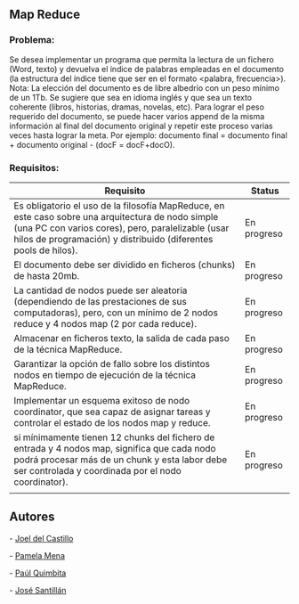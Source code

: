 ## Map Reduce



### Problema:

Se desea implementar un programa que permita la lectura de un fichero (Word, texto) y devuelva el
índice de palabras empleadas en el documento (la estructura del índice tiene que ser en el formato
<palabra, frecuencia>).
Nota: La elección del documento es de libre albedrío con un peso mínimo de un 1Tb. Se sugiere que sea
en idioma inglés y que sea un texto coherente (libros, historias, dramas, novelas, etc). Para lograr el peso
requerido del documento, se puede hacer varios append de la misma información al final del documento
original y repetir este proceso varias veces hasta lograr la meta. Por ejemplo: documento final =
documento final + documento original - (docF = docF+docO).

### Requisitos:



| **Requisito**                                                | **Status**  |
| ------------------------------------------------------------ | ----------- |
| Es obligatorio el uso de la filosofía MapReduce, en este caso sobre una arquitectura de nodo simple (una PC con varios cores), pero, paralelizable (usar hilos de programación) y distribuido (diferentes pools de hilos). | En progreso |
| El documento debe ser dividido en ficheros (chunks) de hasta 20mb. | En progreso |
| La cantidad de nodos puede ser aleatoria (dependiendo de las prestaciones de sus computadoras), pero, con un mínimo de 2 nodos reduce y 4 nodos map (2 por cada reduce). | En progreso |
| Almacenar en ficheros texto, la salida de cada paso de la técnica MapReduce. | En progreso |
| Garantizar la opción de fallo sobre los distintos nodos en tiempo de ejecución de la técnica MapReduce. | En progreso |
| Implementar un esquema exitoso de nodo coordinator, que sea capaz de asignar tareas y controlar el estado de los nodos map y reduce. | En progreso |
| si mínimamente tienen 12 chunks del fichero de entrada y 4 nodos map, significa que cada nodo podrá procesar más de un chunk y esta labor debe ser controlada y coordinada por el nodo coordinator). | En progreso |
|                                                              |             |

## Autores

\- [Joel del Castillo](https://www.github.com/joeldelcastillo)

\- [Pamela Mena]()

\- [Paúl Quimbita]()

\- [José Santillán]()
